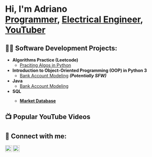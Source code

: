 <h1>Hi, I'm Adriano <br/><a href="https://github.com/Adrianovcj">Programmer</a>, <a href="https://www.linkedin.com/in/adriano-vasconcelos-correa-da-silva-junior-28573a168/">Electrical Engineer</a>, <a href="https://www.youtube.com/@foxjuniorrr">YouTuber</a></h1>

<h2>👨‍💻 Software Development Projects:</h2>

- <b>Algorithms Practice (Leetcode)</b>
  - [Praciting Algos in Python]()
- <b>Introduction to Object-Oriented Programming (OOP) in Python 3 </b>
  - [Bank Account Modeling](https://) <b><i>(Potentially SFW)</b></i>
- <b>Java</b>
  - [Bank Account Modeling]()
- <b>SQL<b>
  - [Market Database]()

<h2>📺 Popular YouTube Videos</h2>


<h2> 🤳 Connect with me:</h2>

[<img align="left" alt="Adriano | YouTube" width="22px" src="https://cdn.jsdelivr.net/npm/simple-icons@v3/icons/youtube.svg" />][youtube]
[<img align="left" alt="Adriano | LinkedIn" width="22px" src="https://cdn.jsdelivr.net/npm/simple-icons@v3/icons/linkedin.svg" />][linkedin]


[youtube]: https://www.youtube.com/@foxjuniorrr
[linkedin]: https://www.linkedin.com/in/adriano-vasconcelos-correa-da-silva-junior-28573a168/

<!--
**Adrianovcj/adrianovcj** is a ✨ _special_ ✨ repository because its `README.md` (this file) appears on your GitHub profile.

Here are some ideas to get you started:

- 🔭 I’m currently working on ...
- 🌱 I’m currently learning ...
- 👯 I’m looking to collaborate on ...
- 🤔 I’m looking for help with ...
- 💬 Ask me about ...
- 📫 How to reach me: ...
- 😄 Pronouns: ...
- ⚡ Fun fact: ...
-->
